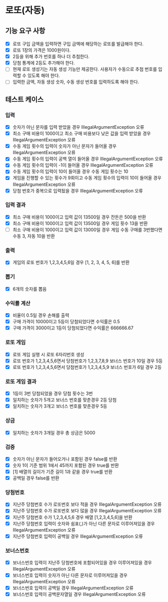 # 로또(자동)

## 기능 요구 사항

- [x] 로또 구입 금액을 입력하면 구입 금액에 해당하는 로또를 발급해야 한다.
- [x] 로또 1장의 가격은 1000원이다.
- [x] 2등을 위해 추가 번호를 하나 더 추첨한다.
- [x] 당첨 통계에 2등도 추가해야 한다.
- [ ] 현재 로또 생성기는 자동 생성 기능만 제공한다. 사용자가 수동으로 추첨 번호를 입력할 수 있도록 해야 한다.
- [ ] 입력한 금액, 자동 생성 숫자, 수동 생성 번호를 입력하도록 해야 한다.

## 테스트 케이스

### 입력

- [x] 숫자가 아닌 문자를 입력 받았을 경우 IllegalArgumentException 오류
- [x] 최소 구매 비용이 1000이고 최소 구매 비용보다 낮은 값을 입력 받았을 경우 IllegalArgumentException 오류
- [x] 수동 게임 횟수의 입력이 숫자가 아닌 문자가 들어올 경우 IllegalArgumentException 오류
- [x] 수동 게임 횟수의 입력이 공백 열이 들어올 경우 IllegalArgumentException 오류
- [x] 수동 게임 횟수의 입력이 -1이 들어올 경우 IllegalArgumentException 오류
- [x] 수동 게임 횟수의 입력이 10이 들어올 경우 수동 게임 횟수는 10
- [x] 게임을 진행할 수 있는 횟수가 9회이고 수동 게임 횟수의 입력이 10이 들어올 경우 IllegalArgumentException 오류
- [x] 당첨 번호가 중복으로 입력됬을 경우 IllegalArgumentException 오류

### 입력 결과

- [x] 최소 구매 비용이 1000이고 입력 값이 13500일 경우 잔돈은 500을 반환
- [x] 최소 구매 비용이 1000이고 입력 값이 13500일 경우 게임 횟수 13을 반환
- [ ] 최소 구매 비용이 1000이고 입력 값이 13000일 경우 게임 수동 구매를 3번했다면 수동 3, 자동 10을 반환

### 출력

- [x] 게임의 로또 번호가 1,2,3,4,5,6일 경우 [1, 2, 3, 4, 5, 6]를 반환

### 뽑기

- [x] 6개의 숫자를 뽑음

### 수익률 계산

- [x] 비율이 0.5일 경우 손해를 출력
- [x] 구매 가격이 10000이고 5등이 당첨되었다면 수익률은 0.5
- [x] 구매 가격이 3000이고 1등이 당첨되었다면 수익률은 666666.67

### 로또 게임

- [x] 로또 게임 실행 시 로또 6자리번호 생성
- [x] 로또 번호가 1,2,3,4,5,6면서 당첨번호가 1,2,3,7,8,9 보너스 번호가 10일 경우 5등
- [x] 로또 번호가 1,2,3,4,5,6면서 당첨번호가 1,2,3,4,5,9 보너스 번호가 6일 경우 2등

### 로또 게임 결과

- [x] 1등이 3번 당첨되었을 경우 당첨 횟수는 3번
- [x] 일치하는 숫자가 5개고 보너스 번호를 맞춘경우 2등 당첨
- [x] 일치하는 숫자가 3개고 보너스 번호를 맞춘경우 5등

### 상금

- [x] 일치하는 숫자가 3개일 경우 총 상금은 5000

### 검증

- [x] 숫자가 아닌 문자가 들어오거나 포함된 경우 false를 반환
- [x] 숫자 1이 기준 범위 1에서 45까지 포함된 경우 true를 반환
- [x] [1] 배열의 길이가 기준 길이 1과 같을 경우 true를 반환
- [x] 공백일 경우 false를 반환

### 당첨번호

- [x] 지난주 당첨번호 수가 로또번호 보다 적을 경우 IllegalArgumentException 오류
- [x] 지난주 당첨번호 수가 로또번호 보다 많을 경우 IllegalArgumentException 오류
- [x] 지난주 당첨번호 수가 1,2,3,4,5,6 경우 배열 [1,2,3,4,5,6]을 반환
- [x] 지난주 당첨번호 입력이 숫자와 쉼표(,)가 아닌 다른 문자로 이루어져있을 경우 IllegalArgumentException 오류
- [x] 지난주 당첨번호 입력이 공백일 경우 IllegalArgumentException 오류

### 보너스번호

- [x] 보너스번호 입력이 지난주 당첨번호에 포함되어있을 경우 이루어져있을 경우 IllegalArgumentException 오류
- [x] 보너스번호 입력이 숫자가 아닌 다른 문자로 이루어져있을 경우 IllegalArgumentException 오류
- [x] 보너스번호 입력이 공백일 경우 IllegalArgumentException 오류
- [x] 보너스번호 입력이 공백문자열일 경우 IllegalArgumentException 오류
